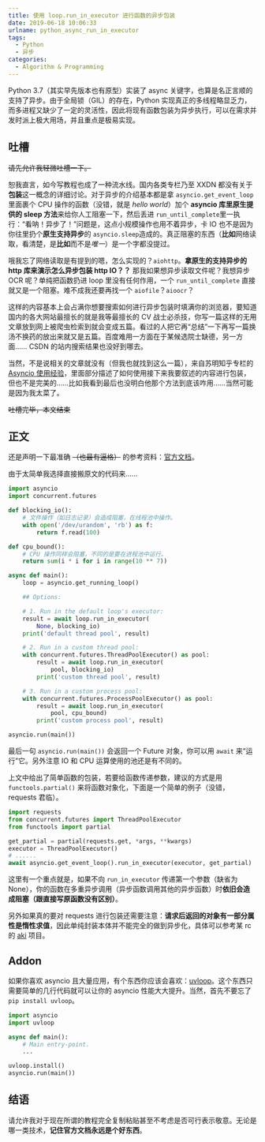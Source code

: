 ```yaml
---
title: 使用 loop.run_in_executor 进行函数的异步包装
date: 2019-06-18 10:06:33
urlname: python_async_run_in_executor
tags:
  - Python
  - 异步
categories:
  - Algorithm & Programming
---
```

Python 3.7（其实早先版本也有原型）实装了 async 关键字，也算是名正言顺的支持了异步。由于全局锁（GIL）的存在，Python 实现真正的多线程略显乏力，而多进程又缺少了一定的灵活性，因此将现有函数包装为异步执行，可以在需求并发时派上极大用场，并且重点是极易实现。

<!--more-->

## 吐槽

~~请先允许我轻微吐槽一下。~~

恕我直言，如今写教程也成了一种流水线。国内各类专栏乃至 XXDN 都没有关于**包装**这一概念的详细讨论。对于异步的介绍基本都是拿 `asyncio.get_event_loop` 里面裹个 CPU 操作的函数（没错，就是 *hello world*）加个 **asyncio 库里原生提供的 sleep 方法**来给你人工阻塞一下，然后丢进 `run_until_complete`里一执行：“看呐！异步了！”问题是，这点小规模操作也用不着异步，卡 IO 也不是因为你往里扔个**原生支持异步**的 `asyncio.sleep`造成的。真正阻塞的东西（**比如**网络读取，看清楚，是**比如**而不是*唯一*）是一个字都没提过。

哦我忘了网络读取是有提到的嗯，怎么实现的？`aiohttp`。**拿原生的支持异步的 http 库来演示怎么异步包装 http IO？？** 那我如果想异步读取文件呢？我想异步 OCR 呢？单纯把函数扔进 loop 里没有任何作用，一个 `run_until_complete` 直接就又是一个阻塞。难不成我还要再找一个 `aiofile`？`aioocr`？

这样的内容基本上会占满你想要搜索如何进行异步包装时填满你的浏览器，要知道国内的各大网站最擅长的就是我等最擅长的 CV 战士必杀技，你写一篇这样的无用文章放到网上被爬虫检索到就会变成五篇。看过的人把它再“总结”一下再写一篇换汤不换药的放出来就又是五篇。百度难用一方面在于某候选院士缺德，另一方面…… CSDN 的站内搜索结果也没好到哪去。

当然，不是说相关的文章就没有（但我也就找到这么一篇），来自苏明知乎专栏的[Asyncio 使用经验](https://zhuanlan.zhihu.com/p/34578049)，里面部分描述了如何使用接下来我要叙述的内容进行包装，但也不是完美的……比如我看到最后也没明白他那个方法到底该咋用……当然可能是因为我太菜了。

~~吐槽完毕，本文结束~~

## 正文

还是声明一下最准确 ~~（也最有逼格）~~ 的参考资料：[官方文档](https://docs.python.org/3/library/asyncio-eventloop.html#executing-code-in-thread-or-process-pools)。

由于太简单我选择直接搬原文的代码来……

```python
import asyncio
import concurrent.futures

def blocking_io():
    # 文件操作（如日志记录）会造成阻塞，在线程池中操作。
    with open('/dev/urandom', 'rb') as f:
        return f.read(100)

def cpu_bound():
    # CPU 操作同样会阻塞，不同的是要在进程池中运行。
    return sum(i * i for i in range(10 ** 7))

async def main():
    loop = asyncio.get_running_loop()

    ## Options:

    # 1. Run in the default loop's executor:
    result = await loop.run_in_executor(
        None, blocking_io)
    print('default thread pool', result)

    # 2. Run in a custom thread pool:
    with concurrent.futures.ThreadPoolExecutor() as pool:
        result = await loop.run_in_executor(
            pool, blocking_io)
        print('custom thread pool', result)

    # 3. Run in a custom process pool:
    with concurrent.futures.ProcessPoolExecutor() as pool:
        result = await loop.run_in_executor(
            pool, cpu_bound)
        print('custom process pool', result)

asyncio.run(main())
```

最后一句 `asyncio.run(main())` 会返回一个 Future 对象，你可以用 `await` 来“运行”它。另外注意 IO 和 CPU 运算使用的池还是有不同的。

上文中给出了简单函数的包装，若要给函数传递参数，建议的方式是用 `functools.partial()` 来将函数对象化，下面是一个简单的例子（没错，requests 君临）。

```python
import requests
from concurrent.futures import ThreadPoolExecutor
from functools import partial

get_partial = partial(requests.get, *args, **kwargs)
executor = ThreadPoolExecutor()
# ......
await asyncio.get_event_loop().run_in_executor(executor, get_partial)
```

这里有一个重点就是，如果不向 `run_in_executor` 传递第一个参数（缺省为 None），你的函数在多重异步调用（异步函数调用其他的异步函数）时**依旧会造成阻塞（跟直接写原函数没有区别）**。

另外如果真的要对 requests 进行包装还需要注意：**请求后返回的对象有一部分属性是惰性求值**，因此单纯封装本体并不能完全的做到异步化，具体可以参考某 rc 的 [aki](https://github.com/cczu-osa/aki/tree/master/aki/aio) 项目。

## Addon

如果你喜欢 asyncio 且大量应用，有个东西你应该会喜欢：[uvloop](https://github.com/MagicStack/uvloop)。这个东西只需要简单的几行代码就可以让你的 asyncio 性能大大提升。当然，首先不要忘了 `pip install uvloop`。

```python
import asyncio
import uvloop

async def main():
    # Main entry-point.
    ...

uvloop.install()
asyncio.run(main())
```

## 结语

请允许我对于现在所谓的教程完全复制粘贴甚至不考虑是否可行表示敬意。无论是哪一类技术，**记住官方文档永远是个好东西**。
